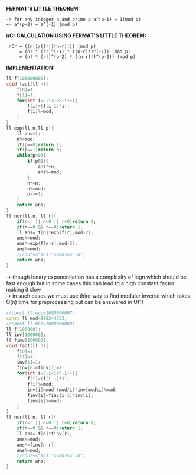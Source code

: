 **FERMAT'S LITTLE THEOREM:**
```
-> for any integer a and prime p a^(p-1) = 1(mod p)
=> a^(p-2) = a^(-1) (mod p)
```

**nCr CALCULATION USING FERMAT'S LITTLE THEOREM:**
```
 nCr = ((n!)/((r!)(n-r)!)) (mod p)
     = (n! * (r!)^(-1) * ((n-r)!)^(-1)) (mod p)
     = (n! * (r!)^(p-2) * ((n-r)!)^(p-2)) (mod p)
```

**IMPLEMENTATION:**
```cpp
ll f[100000000];
void fact(ll n){
	f[0]=1;
	f[1]=1;
    for(int i=2;i<1e8;i++){
		f[i]=(f[i-1]*i);
		f[i]%=mod;
    }
}
ll exp(ll n,ll p){
    ll ans=1;
	n%=mod;
	if(p==0)return 1;
	if(p==1)return n;
    while(p>0){
        if(p&1){
			ans*=n;
			ans%=mod;
        }
		n*=n;
		n%=mod;
        p>>=1;
    }
    return ans;
}
ll ncr(ll n, ll r){
	if(n<r || n<0 || r<0)return 0;
	if(n==0 && r==0)return 1;
	ll ans= f[n]*exp(f[r],mod-2);
	ans%=mod;
	ans*=exp(f[n-r],mod-2);
	ans%=mod;
	//cout<<"ans:"<<ans<<"\n";
	return ans;
}
```
-> though binary exponentiation has a complexity of logn which should be fast enough but in some cases this can lead to a high constant factor making it slow\
-> in such cases we must use third way to find modular inverse which takes O(n)  time for preprocessing but can be answered in O(1)
```cpp
//const ll mod=1000000007;
const ll mod=998244353;
//const ll mod=1000000000;
ll f[100000];
ll inv[100000];
ll finv[100000];
void fact(ll n){
	f[0]=1;
	f[1]=1;
	inv[1]=1;
	finv[0]=finv[1]=1;
    for(int i=2;i<1e5;i++){
		f[i]=(f[i-1]*i);
		f[i]%=mod;
		inv[i]=mod-(mod/i)*inv[mod%i]%mod;
		finv[i]=finv[i-1]*inv[i];
		finv[i]%=mod;
    }
}
ll ncr(ll n, ll r){
	if(n<r || n<0 || r<0)return 0;
	if(n==0 && r==0)return 1;
	ll ans= f[n]*finv[r];
	ans%=mod;
	ans*=finv[n-r];
	ans%=mod;
	//cout<<"ans:"<<ans<<"\n";
	return ans;
}
```
